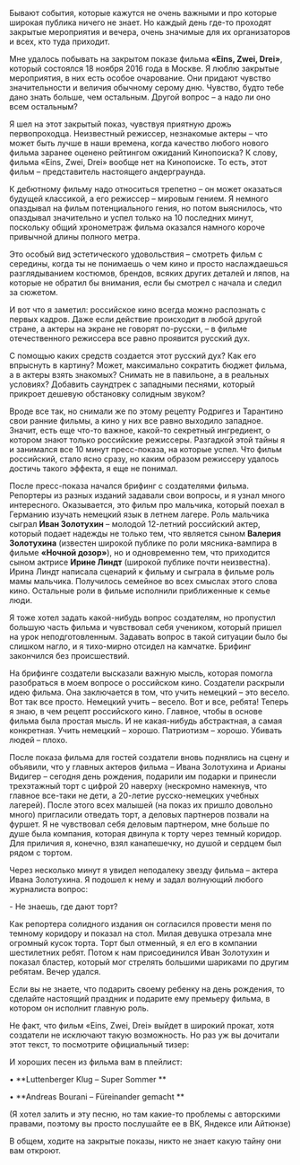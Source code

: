 Бывают события, которые кажутся не очень важными и про которые широкая публика ничего не знает. Но каждый день где-то проходят закрытые мероприятия и вечера, очень значимые для их организаторов и всех, кто туда приходит.

Мне удалось побывать на закрытом показе фильма **«Eins, Zwei, Drei»**, который состоялся 18 ноября 2016 года в Москве. Я люблю закрытые мероприятия, в них есть особое очарование. Они придают чувство значительности и величия обычному серому дню. Чувство, будто тебе дано знать больше, чем остальным. Другой вопрос – а надо ли оно всем остальным? 

Я шел на этот закрытый показ, чувствуя приятную дрожь первопроходца. Неизвестный режиссер, незнакомые актеры – что может быть лучше в наши времена, когда качество любого нового фильма заранее оценено рейтингом ожиданий Кинопоиска? К слову, фильма «Eins, Zwei, Drei» вообще нет на Кинопоиске. То есть, этот фильм – представитель настоящего андерграунда.

К дебютному фильму надо относиться трепетно – он может оказаться будущей классикой, а его режиссер – мировым гением. Я немного опаздывал на фильм потенциального гения, но потом выяснилось, что опаздывал значительно и успел только на 10 последних минут, поскольку общий хронометраж фильма оказался намного короче привычной длины полного метра.

Это особый вид эстетического удовольствия – смотреть фильм с середины, когда ты не понимаешь о чем кино и просто наслаждаешься разглядыванием костюмов, брендов, всяких других деталей и ляпов, на которые не обратил бы внимания, если бы смотрел с начала и следил за сюжетом.

И вот что я заметил: российское кино всегда можно распознать с первых кадров. Даже если действие происходит в любой другой стране, а актеры на экране не говорят по-русски, – в фильме отечественного режиссера все равно проявится русский дух.

С помощью каких средств создается этот русский дух? Как его впрыснуть в картину? Может, максимально сократить бюджет фильма, а в актеры взять знакомых? Снимать не в павильоне, а в реальных условиях? Добавить саундтрек с западными песнями, который прикроет дешевую обстановку солидным звуком?

Вроде все так, но снимали же по этому рецепту Родригез и Тарантино свои ранние фильмы, а кино у них все равно выходило западное. Значит, есть еще что-то важное, какой-то секретный ингредиент, о котором знают только российские режиссеры. Разгадкой этой тайны я и занимался все 10 минут пресс-показа, на которые успел. Что фильм российский, стало ясно сразу, но каким образом режиссеру удалось достичь такого эффекта, я еще не понимал.

После пресс-показа начался брифинг с создателями фильма. Репортеры из разных изданий задавали свои вопросы, и я узнал много интересного. Оказывается, это фильм про мальчика, который поехал в Германию изучать немецкий язык в летнем лагере. Роль мальчика сыграл **Иван Золотухин** – молодой 12-летний российский актер, который подает надежды не только тем, что является сыном **Валерия Золотухина** (известен широкой публике по роли мясника-вампира в фильме **«Ночной дозор»**), но и одновременно тем, что приходится сыном актрисе **Ирине Линдт** (широкой публике почти неизвестна). Ирина Линдт написала сценарий к фильму и сыграла в фильме роль мамы мальчика. Получилось семейное во всех смыслах этого слова кино. Остальные роли в фильме исполнили приближенные к семье люди.

Я тоже хотел задать какой-нибудь вопрос создателям, но пропустил большую часть фильма и чувствовал себя учеником, который пришел на урок неподготовленным. Задавать вопрос в такой ситуации было бы слишком нагло, и я тихо-мирно отсидел на камчатке. Брифинг закончился без происшествий.

На брифинге создатели высказали важную мысль, которая помогла разобраться в моем вопросе о российском кино. Создатели раскрыли идею фильма. Она заключается в том, что учить немецкий – это весело. Вот так все просто. Немецкий учить – весело. Вот и все, ребята! Теперь я знаю, в чем рецепт российского кино. Главное, чтобы в основе фильма была простая мысль. И не какая-нибудь абстрактная, а самая конкретная. Учить немецкий – хорошо. Патриотизм – хорошо. Убивать людей – плохо.

После показа фильма для гостей создатели вновь поднялись на сцену и объявили, что у главных актеров фильма – Ивана Золотухина и Арианы Видигер – сегодня день рождения, подарили им подарки и принесли трехэтажный торт с цифрой 20 наверху (нескромно намекнув, что главное все-таки не дети, а 20-летие русско-немецких учебных лагерей). После этого всех малышей (на показ их пришло довольно много) пригласили отведать торт, а деловых партнеров позвали на фуршет. Я не чувствовал себя деловым партнером, мне больше по душе была компания, которая двинула к торту через темный коридор. Для приличия я, конечно, взял канапешечку, но душой и сердцем был рядом с тортом.

Через несколько минут я увидел неподалеку звезду фильма – актера Ивана Золотухина. Я подошел к нему и задал волнующий любого журналиста вопрос:

\- Не знаешь, где дают торт?

Как репортера солидного издания он согласился провести меня по темному коридору и показал на стол. Милая девушка отрезала мне огромный кусок торта. Торт был отменный, я ел его в компании шестилетних ребят. Потом к нам присоединился Иван Золотухин и показал бластер, который мог стрелять большими шариками по другим ребятам. Вечер удался.

Если вы не знаете, что подарить своему ребенку на день рождения, то сделайте настоящий праздник и подарите ему премьеру фильма, в котором он исполнит главную роль.  


Не факт, что фильм «Eins, Zwei, Drei» выйдет в широкий прокат, хотя создатели не исключают такую возможность. Но раз уж вы дочитали этот текст, то посмотрите официальный тизер:

  


И хороших песен из фильма вам в плейлист:

• **Luttenberger Klug – Super Sommer **  


  


• **Andreas Bourani – Füreinander gemacht **  


(Я хотел залить и эту песню, но там какие-то проблемы с авторскими правами, поэтому вы просто послушайте ее в ВК, Яндексе или Айтюнзе)

В общем, ходите на закрытые показы, никто не знает какую тайну они вам откроют.  

